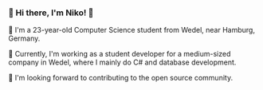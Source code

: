 ### 👋 Hi there, I'm Niko! 👋

🌱 I'm a 23-year-old Computer Science student from Wedel, near Hamburg, Germany.

🔭 Currently, I'm working as a student developer for a medium-sized company in Wedel, where I mainly do C# and database development.

👯 I'm looking forward to contributing to the open source community.
<!--
**nikolaspoczekaj/nikolaspoczekaj** is a ✨ _special_ ✨ repository because its `README.md` (this file) appears on your GitHub profile.

Here are some ideas to get you started:

- 🔭 I’m currently working on ...
- 🌱 I’m currently learning ...
- 👯 I’m looking to collaborate on ...
- 🤔 I’m looking for help with ...
- 💬 Ask me about ...
- 📫 How to reach me: ...
- 😄 Pronouns: ...
- ⚡ Fun fact: ...
-->
